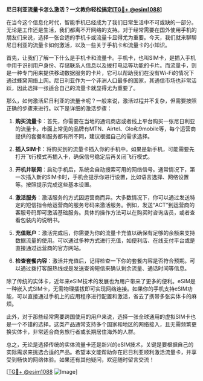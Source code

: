 **尼日利亚流量卡怎么激活？一文教你轻松搞定[[TG💪+ @esim1088](https://t.me/s/esim1088)]**

在当今这个信息化时代，智能手机已经成为了我们日常生活中不可或缺的一部分。无论是工作还是生活，我们都离不开网络的支持。对于经常需要在国外使用手机的朋友们来说，选择一张合适的手机卡或流量卡显得尤为重要。今天，我们就来聊聊尼日利亚的流量卡如何激活，以及一些关于手机卡和流量卡的小知识。

首先，让我们了解一下什么是手机卡和流量卡。手机卡，也叫SIM卡，是插入手机中用于识别用户身份、存储联系人信息以及拨打电话等功能的卡片。而流量卡，则是一种专门用来提供移动数据服务的卡片，它可以帮助我们在没有Wi-Fi的情况下通过蜂窝网络上网。尼日利亚作为一个非洲人口最多的国家，其通信市场也非常活跃，因此选择一张适合自己的流量卡就显得尤为重要了。

那么，如何激活尼日利亚的流量卡呢？一般来说，激活过程并不复杂，但需要按照正确的步骤来进行。以下是详细的激活步骤：

1. **购买流量卡**：首先，你需要在当地的通讯商店或者线上平台购买一张尼日利亚的流量卡。市面上常见的品牌有MTN、Airtel、Glo和9mobile等，每个运营商提供的套餐和服务都有所不同，建议根据自己的需求选择。

2. **插入SIM卡**：将购买到的流量卡插入你的手机中。如果是新手机，可能需要先打开飞行模式再插入卡，确保信号稳定后再关闭飞行模式。

3. **开机并联网**：启动手机后，系统会自动搜索可用的网络信号。通常情况下，第一次插入新的SIM卡时，手机会提示你进行设置，比如语言选择、网络设置等。按照提示完成这些基本设置。

4. **激活服务**：激活服务的方式因运营商而异。大多数情况下，你可以通过发送特定的短信指令给运营商的服务号码来激活服务。例如，发送“ACT”到运营商的客服号码即可激活基础服务。具体的操作方法可以在购买时咨询店员，或者查看包装内的说明书。

5. **充值账户**：激活完成后，你需要为你的流量卡充值以确保有足够的余额来支持数据流量的使用。可以通过多种方式进行充值，如便利店、在线支付平台或是直接通过运营商的官方网站。

6. **检查套餐内容**：激活并充值后，记得检查一下你的套餐内容是否符合预期。可以通过拨打客服热线或是发送查询短信来确认剩余流量、通话时间等信息。

除了传统的实体卡，近年来eSIM技术的发展也为用户带来了更多的便利。eSIM是一种嵌入式SIM卡，无需物理插拔即可实现网络连接。如果你的手机支持eSIM功能，可以直接通过手机上的应用程序进行配置和激活，省去了携带多张实体卡的麻烦。

此外，对于那些经常需要跨国使用的用户来说，选择一张全球通用的虚拟SIM卡也是一个不错的选择。这类产品通常支持多个国家和地区的网络接入，且无需频繁更换实体卡，非常适合商务旅行者或长期居住海外的人群。

总之，无论是选择传统的实体流量卡还是新兴的eSIM技术，关键是要根据自己的实际需求来挑选合适的产品。希望本文能帮助你在尼日利亚顺利激活流量卡，并享受到畅快的网络体验。如果还有其他疑问，欢迎随时留言交流！

[[TG💪+ @esim1088](https://t.me/s/esim1088) ![Image](https://i.postimg.cc/4NQfJmqS/Snipaste-2025-05-13-00-14-12.png)]